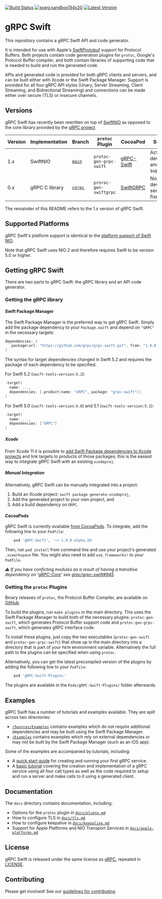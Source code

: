 [![Build Status](https://travis-ci.org/grpc/grpc-swift.svg?branch=main)](https://travis-ci.org/grpc/grpc-swift)
[![sswg:sandbox|94x20](https://img.shields.io/badge/sswg-sandbox-lightgrey.svg)](https://github.com/swift-server/sswg/blob/master/process/incubation.md#sandbox-level)
[![Latest Version](https://img.shields.io/github/v/release/grpc/grpc-swift?include_prereleases&sort=semver)](https://img.shields.io/github/v/release/grpc/grpc-swift?include_prereleases&sort=semver)

# gRPC Swift

This repository contains a gRPC Swift API and code generator.

It is intended for use with Apple's [SwiftProtobuf][swift-protobuf] support for
Protocol Buffers. Both projects contain code generation plugins for `protoc`,
Google's Protocol Buffer compiler, and both contain libraries of supporting code
that is needed to build and run the generated code.

APIs and generated code is provided for both gRPC clients and servers, and can
be built either with Xcode or the Swift Package Manager. Support is provided for
all four gRPC API styles (Unary, Server Streaming, Client Streaming, and
Bidirectional Streaming) and connections can be made either over secure (TLS) or
insecure channels.

## Versions

gRPC Swift has recently been rewritten on top of [SwiftNIO][swift-nio] as
opposed to the core library provided by the [gRPC project][grpc].

Version | Implementation | Branch                 | `protoc` Plugin         | CocoaPod              | Support
--------|----------------|------------------------|-------------------------|-----------------------|-----------------------------------------
1.x     | SwiftNIO       | [`main`][branch-new]   | `protoc-gen-grpc-swift` | [gRPC-Swift][pod-new] | Actively developed and supported
0.x     | gRPC C library | [`cgrpc`][branch-old]  | `proroc-gen-swiftgrpc`  | [SwiftGRPC][pod-old]  | No longer developed; security fixes only

The remainder of this README refers to the 1.x version of gRPC Swift.

## Supported Platforms

gRPC Swift's platform support is identical to the [platform support of Swift
NIO][swift-nio-platforms].

Note that gRPC Swift uses NIO 2 and therefore requires Swift to be version 5.0
or higher.

## Getting gRPC Swift

There are two parts to gRPC Swift: the gRPC library and an API code generator.

### Getting the gRPC library

#### Swift Package Manager

The Swift Package Manager is the preferred way to get gRPC Swift. Simply add the
package dependency to your `Package.swift` and depend on `"GRPC"` in the
necessary targets:

```swift
dependencies: [
  .package(url: "https://github.com/grpc/grpc-swift.git", from: "1.0.0-alpha.20")
]
```

The syntax for target dependencies changed in Swift 5.2 and requires the package
of each dependency to be specified.

For Swift 5.2 (`swift-tools-version:5.2`):

```swift
.target(
  name: ...,
  dependencies: [.product(name: "GRPC", package: "grpc-swift")]
)
```

For Swift 5.0 (`swift-tools-version:5.0`) and 5.1 (`swift-tools-version:5.1`):

```swift
.target(
  name: ...,
  dependencies: ["GRPC"]
)
```

##### Xcode

From Xcode 11 it is possible to [add Swift Package dependencies to Xcode
projects][xcode-spm] and link targets to products of those packages; this is the
easiest way to integrate gRPC Swift with an existing `xcodeproj`.

##### Manual Integration

Alternatively, gRPC Swift can be manually integrated into a project:

1. Build an Xcode project: `swift package generate-xcodeproj`,
1. Add the generated project to your own project, and
1. Add a build dependency on `GRPC`.

#### CocoaPods

gRPC Swift is currently available [from CocoaPods][pod-new]. To integrate, add
the following line to your `Podfile`:

```ruby
    pod 'gRPC-Swift', '~> 1.0.0-alpha.20'
```

Then, run `pod install` from command line and use your project's generated
`.xcworkspace` file. You might also need to add `use_frameworks!` to your `Podfile`.

*⚠️ If you have conficting modules as a result of having a transitive
dependency on '[gRPC-Core][grpc-core-pod]' see [grpc/grpc-swift#945][grpc-swift-945].*

### Getting the `protoc` Plugins

Binary releases of `protoc`, the Protocol Buffer Compiler, are available on
[GitHub][protobuf-releases].

To build the plugins, run `make plugins` in the main directory. This uses the
Swift Package Manager to build both of the necessary plugins:
`protoc-gen-swift`, which generates Protocol Buffer support code and
`protoc-gen-grpc-swift`, which generates gRPC interface code.

To install these plugins, just copy the two executables (`protoc-gen-swift` and
`protoc-gen-grpc-swift`) that show up in the main directory into a directory
that is part of your `PATH` environment variable. Alternatively the full path to
the plugins can be specified when using `protoc`.

Alternatively, you can get the latest precompiled version of the plugins by adding
the following line to your `Podfile`:

```ruby
    pod 'gRPC-Swift-Plugins'
```

The plugins are available in the `Pods/gRPC-Swift-Plugins/` folder afterwards.

## Examples

gRPC Swift has a number of tutorials and examples available. They are split
across two directories:

- [`/Sources/Examples`][examples-in-source] contains examples which do not
  require additional dependencies and may be built using the Swift Package
  Manager.
- [`/Examples`][examples-out-of-source] contains examples which rely on
  external dependencies or may not be built by the Swift Package Manager (such
  as an iOS app).

Some of the examples are accompanied by tutorials, including:
- A [quick start guide][docs-quickstart] for creating and running your first
  gRPC service.
- A [basic tutorial][docs-tutorial] covering the creation and implementation of
  a gRPC service using all four call types as well as the code required to setup
  and run a server and make calls to it using a generated client.

## Documentation

The `docs` directory contains documentation, including:

- Options for the `protoc` plugin in [`docs/plugin.md`][docs-plugin]
- How to configure TLS in [`docs/tls.md`][docs-tls]
- How to configure keepalive in [`docs/keepalive.md`][docs-keepalive]
- Support for Apple Platforms and NIO Transport Services in
  [`docs/apple-platforms.md`][docs-apple]

## License

gRPC Swift is released under the same license as [gRPC][grpc], repeated in
[LICENSE](LICENSE).

## Contributing

Please get involved! See our [guidelines for contributing](CONTRIBUTING.md).

[docs-apple]: ./docs/apple-platforms.md
[docs-plugin]: ./docs/plugin.md
[docs-quickstart]: ./docs/quick-start.md
[docs-tls]: ./docs/tls.md
[docs-keepalive]: ./docs/keepalive.md
[docs-tutorial]: ./docs/basic-tutorial.md
[grpc]: https://github.com/grpc/grpc
[grpc-core-pod]: https://cocoapods.org/pods/gRPC-Core
[grpc-swift-945]: https://github.com/grpc/grpc-swift/pull/945
[protobuf-releases]: https://github.com/protocolbuffers/protobuf/releases
[swift-nio-platforms]: https://github.com/apple/swift-nio#supported-platforms
[swift-nio]: https://github.com/apple/swift-nio
[swift-protobuf]: https://github.com/apple/swift-protobuf
[xcode-spm]: https://help.apple.com/xcode/mac/current/#/devb83d64851
[pod-new]: https://cocoapods.org/pods/gRPC-Swift
[pod-old]: https://cocoapods.org/pods/SwiftGRPC
[branch-new]: https://github.com/grpc/grpc-swift/tree/main
[branch-old]: https://github.com/grpc/grpc-swift/tree/cgrpc
[examples-out-of-source]: https://github.com/grpc/grpc-swift/tree/main/Examples
[examples-in-source]: https://github.com/grpc/grpc-swift/tree/main/Sources/Examples
